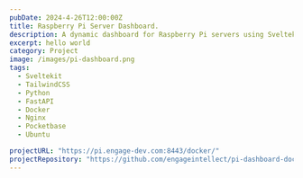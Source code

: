 ```yaml
---
pubDate: 2024-4-26T12:00:00Z
title: Raspberry Pi Server Dashboard.
description: A dynamic dashboard for Raspberry Pi servers using Sveltekit, Python, Web Sockets, FastAPI, and Docker.
excerpt: hello world
category: Project
image: /images/pi-dashboard.png
tags:
  - Sveltekit
  - TailwindCSS
  - Python
  - FastAPI
  - Docker
  - Nginx
  - Pocketbase
  - Ubuntu

projectURL: "https://pi.engage-dev.com:8443/docker/"
projectRepository: "https://github.com/engageintellect/pi-dashboard-docker"
---
```

